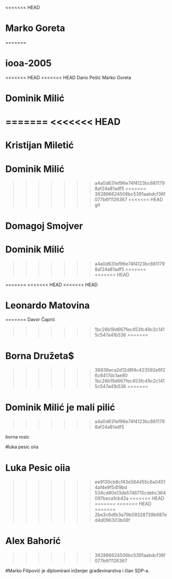 <<<<<<< HEAD
# Marko Goreta
=======
# iooa-2005
<<<<<<< HEAD
<<<<<<< HEAD
Dario Pešić
Marko Goreta
# Dominik Milić
=======
<<<<<<< HEAD
=======

Kristijan Miletić
=======
# Dominik Milić
>>>>>>> a4a0d631ef96e74f4123bc8811798af24a81adf5
=======
>>>>>>> 362896624506bc5391aabdcf36f077b6f1126367
<<<<<<< HEAD
git




Domagoj Smojver
=======
# Dominik Milić
>>>>>>> a4a0d631ef96e74f4123bc8811798af24a81adf5
=======
<<<<<<< HEAD

=======
<<<<<<< HEAD
<<<<<<< HEAD
# Leonardo Matovina
=======
Davor Čaprić
>>>>>>> 1bc26b19d667fec453fc49c2c1415c547a41b536
=======
# Borna Družeta$
>>>>>>> 36838eca2d12d8f4c423592e6f26c6417dc1ae80
>>>>>>> 1bc26b19d667fec453fc49c2c1415c547a41b536
=======
# Dominik Milić je mali pilić
>>>>>>> a4a0d631ef96e74f4123bc8811798af24a81adf5




borna rosic











#luka pesic oiia
# Luka Pesic oiia
>>>>>>> ee9130cb8cf43e564455c6a04514af4e9f54f9bd
>>>>>>> 534cd80e13da5746715cdebc364097beca1cb42a
<<<<<<< HEAD
=======
<<<<<<< HEAD
=======
>>>>>>> 2be3c6dfb3a79b09328739b687ed4d096303b08f
# Alex Bahorić
>>>>>>> 362896624506bc5391aabdcf36f077b6f1126367
 


#Marko Filipović je diplomirani inženjer građevinarstva i član SDP-a.